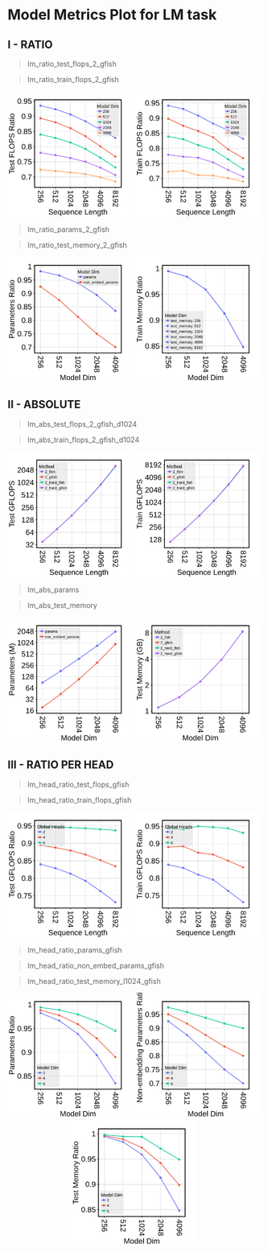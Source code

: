 # Model Metrics Plot for LM task

## I - RATIO

> lm_ratio_test_flops_2_gfish

> lm_ratio_train_flops_2_gfish

<p float="left" align="middle">

<img src="lm_ratio_test_flops_2_gfish.png" width="250" />

<img src="lm_ratio_train_flops_2_gfish.png" width="250" />

</p>

> lm_ratio_params_2_gfish

> lm_ratio_test_memory_2_gfish

<p float="left" align="middle">

<img src="lm_ratio_params_2_gfish.png" width="250" />

<img src="lm_ratio_test_memory_2_gfish.png" width="250" />

</p>

## II - ABSOLUTE

> lm_abs_test_flops_2_gfish_d1024

> lm_abs_train_flops_2_gfish_d1024

<p float="left" align="middle">

<img src="lm_abs_test_flops_2_gfish_d1024.png" width="250" />

<img src="lm_abs_train_flops_2_gfish_d1024.png" width="250" />

</p>

> lm_abs_params

> lm_abs_test_memory

<p float="left" align="middle">

<img src="lm_abs_params.png" width="250" />

<img src="lm_abs_test_memory.png" width="250" />

</p>

## III - RATIO PER HEAD

> lm_head_ratio_test_flops_gfish

> lm_head_ratio_train_flops_gfish

<p float="left" align="middle">

<img src="lm_head_ratio_test_flops_gfish.png" width="250" />

<img src="lm_head_ratio_train_flops_gfish.png" width="250" />

</p>

> lm_head_ratio_params_gfish

> lm_head_ratio_non_embed_params_gfish

> lm_head_ratio_test_memory_l1024_gfish

<p float="left" align="middle">

<img src="lm_head_ratio_params_gfish.png" width="250" />

<img src="lm_head_ratio_non_embed_params_gfish.png" width="250" />

<img src="lm_head_ratio_test_memory_l1024_gfish.png" width="250" />

</p>